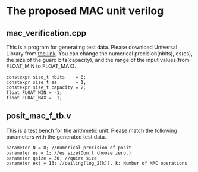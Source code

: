 # The proposed MAC unit verilog
## mac_verification.cpp
This is a program for generating test data.
Please download Universal Library from [the link](https://github.com/stillwater-sc/universal).
You can change the numerical precision(nbits), es(es), the size of the guard bits(capacity), and the range of the input values(from FLOAT_MIN to FLOAT_MAX).
```
constexpr size_t nbits    = 8;
constexpr size_t es       = 1;
constexpr size_t capacity = 2;
float FLOAT_MIN = -1;
float FLOAT_MAX =  1;
```

## posit_mac_f_tb.v
This is a test bench for the arithmetic unit. Please match the following parameters with the generated test data.

```
parameter N = 8; //numerical precision of posit
parameter es = 1; //es size(Don't choose zero.)
parameter qsize = 30; //quire size
parameter ext = 13; //ceiling(log_2(k)), k: Number of MAC operations
```
